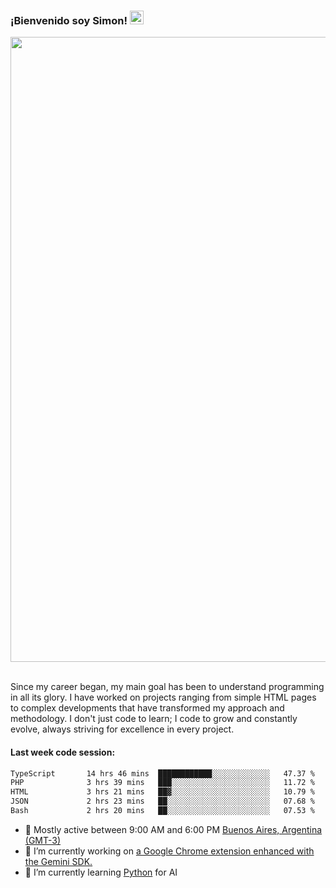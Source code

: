 <h3 align="flex-start"><b>¡Bienvenido soy Simon!&nbsp;</b><img src="https://media.giphy.com/media/hvRJCLFzcasrR4ia7z/giphy.gif" width="22"></h3>

<section>
  <img src="https://raw.githubusercontent.com/saadeghi/saadeghi/master/dino.gif" width="1000">
</section>

<br>
<p>Since my career began, my main goal has been to understand programming in all its glory. I have worked on projects ranging from simple HTML pages to complex developments that have transformed my approach and methodology. I don't just code to learn; I code to grow and constantly evolve, always striving for excellence in every project.</p>

<h4><b>Last week code session: </b></h4>

<!--START_SECTION:waka-->

```txt
TypeScript       14 hrs 46 mins  ████████████░░░░░░░░░░░░░   47.37 %
PHP              3 hrs 39 mins   ███░░░░░░░░░░░░░░░░░░░░░░   11.72 %
HTML             3 hrs 21 mins   ██▓░░░░░░░░░░░░░░░░░░░░░░   10.79 %
JSON             2 hrs 23 mins   ██░░░░░░░░░░░░░░░░░░░░░░░   07.68 %
Bash             2 hrs 20 mins   ██░░░░░░░░░░░░░░░░░░░░░░░   07.53 %
```

<!--END_SECTION:waka-->

- 🚩 Mostly active between 9:00 AM and 6:00 PM <a href="https://onlinealarmkur.com/world/es/">Buenos Aires, Argentina (GMT-3)</a>
- 👷 I’m currently working on <a href="https://github.com/snapverse/gemini-snippet-monorepo">a Google Chrome extension enhanced with the Gemini SDK.</a>
- 🐍 I’m currently learning <a href="https://www.reddit.com/r/ProgrammerHumor/comments/jgl84v/you_should_switch_to_python/?rdt=44019">Python</a> for AI
